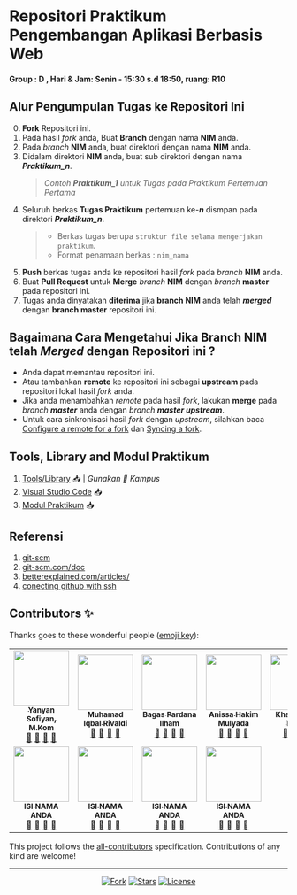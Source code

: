 # Repositori Praktikum Pengembangan Aplikasi Berbasis Web

#### Group : D , Hari & Jam: Senin - 15:30 s.d 18:50, ruang: R10

## Alur Pengumpulan Tugas ke Repositori Ini

0. **Fork** Repositori ini.
1. Pada hasil _fork_ anda, Buat **Branch** dengan nama **NIM** anda.
1. Pada _branch_ **NIM** anda, buat direktori dengan nama **NIM** anda.
1. Didalam direktori **NIM** anda, buat sub direktori dengan nama _**Praktikum_n**_.
   > _Contoh **Praktikum_1** untuk Tugas pada Praktikum Pertemuan Pertama_
1. Seluruh berkas **Tugas Praktikum** pertemuan ke-_**n**_ dismpan pada direktori _**Praktikum_n**_.
   > - Berkas tugas berupa `struktur file selama mengerjakan praktikum`.
   > - Format penamaan berkas : `nim_nama`
1. **Push** berkas tugas anda ke repositori hasil _fork_ pada _branch_ **NIM** anda.
1. Buat **Pull Request** untuk **Merge** _branch_ **NIM** dengan _branch_ **master** pada repositori ini.
1. Tugas anda dinyatakan **diterima** jika **branch NIM** anda telah _**merged**_ dengan **branch master** repositori ini.

## Bagaimana Cara Mengetahui Jika **Branch NIM** telah _**Merged**_ dengan Repositori ini ?

- Anda dapat memantau repositori ini.
- Atau tambahkan **remote** ke repositori ini sebagai **upstream** pada repositori lokal hasil _fork_ anda.
- Jika anda menambahkan _remote_ pada hasil _fork_, lakukan **merge** pada _branch **master**_ anda dengan _branch **master upstream**_.
- Untuk cara sinkronisasi hasil _fork_ dengan _upstream_, silahkan baca [Configure a remote for a fork](https://help.github.com/en/articles/configuring-a-remote-for-a-fork) dan [Syncing a fork](https://help.github.com/en/articles/syncing-a-fork).

## Tools, Library and Modul Praktikum

1. [Tools/Library](http://bit.ly/2tvgSYm) 📥 | _Gunakan 💌 Kampus_
2. [Visual Studio Code](https://code.visualstudio.com) 📥
3. [Modul Praktikum](<https://github.com/yysofiyan/PABWEB-D/blob/master/Modul%20Praktikum%20Pengembangan%20Aplikasi%20Berbasis%20Web%20(1)%20(1)%20(2).pdf>) 📥

## Referensi

1. [git-scm](https://git-scm.com/book/id/v2/Memulai-Dasar-dasar-Git)
2. [git-scm.com/doc](https://git-scm.com/doc)
3. [betterexplained.com/articles/](https://betterexplained.com/articles/intro-to-distributed-version-control-illustrated/)
4. [conecting github with ssh](https://help.github.com/en/github/authenticating-to-github/connecting-to-github-with-ssh)

## Contributors ✨

Thanks goes to these wonderful people ([emoji key](https://allcontributors.org/docs/en/emoji-key)):

<!-- ALL-CONTRIBUTORS-LIST:START - Do not remove or modify this section -->
<!-- prettier-ignore-start -->
<!-- markdownlint-disable -->
<table>
  <tr>
    <td align="center"><a href="#"><img src="https://avatars0.githubusercontent.com/u/34052001?s=460&v=4" width="100px;"
          alt="" /><br /><sub><b>Yanyan Sofiyan, M.Kom</b></sub></a><br /><a href="#" title="Link Repo">🔗</a> <a
        href="#" title="Documentation">📖</a> <a href="#" title="Profile">👀</a> <a href="#" title="Talks">📢</a></td>
    <td align="center"><a href="#"><img
          src="https://avatars3.githubusercontent.com/u/61414949?s=400&u=575cf6487a57cbdec39cbb5698cac56493aacb0d&v=4"
          width="100px;" alt="" /><br /><sub><b>Muhamad Iqbal Rivaldi</b></sub></a><br /><a href="#"
        title="Link Repo">🔗</a> <a href="#" title="Documentation">📖</a> <a href="#" title="Profile">👀</a> <a href="#"
        title="Talks">📢</a></td>
    <td align="center"><a href="#"><img src="https://avatars2.githubusercontent.com/u/61415528?s=460&v=4" width="100px;"
          alt="" /><br /><sub><b>Bagas Pardana Ilham</b></sub></a><br /><a href="#" title="Link Repo">🔗</a> <a href="#"
        title="Documentation">📖</a> <a href="#" title="Profile">👀</a> <a href="#" title="Talks">📢</a></td>
    <td align="center"><a href="#"><img
      src="https://avatars1.githubusercontent.com/u/61410277?s=460&v=4"
      width="100px;" alt="" /><br /><sub><b>Anissa Hakim Mulyada</b></sub></a><br /><a href="https://github.com/anissaHM" title="Link Repo">🔗</a> <a
    href="#" title="Documentation">📖</a> <a href="https://github.com/anissaHM" title="Profile">👀</a> <a href="#" title="Talks">📢</a></td>
    <td align="center"><a href="#"><img
          src="https://avatars2.githubusercontent.com/u/24666410?s=460&u=e224b3664f6fbb58adf2f4cc46238c298d6dde14&v=4"
          width="100px;" alt="" /><br /><sub><b>Khalid Insan Tauhid</b></sub></a><br /><a href="https://github.com/khalidinsan/PABWEB-D" title="Link Repo">🔗</a> <a
        href="#" title="Documentation">📖</a> <a href="https://github.com/khalidinsan" title="Profile">👀</a> <a href="#" title="Talks">📢</a></td>
  </tr>
  <!-- Baris Pertama -->
  <!-- isi profile akun github anda di bawah baris ke 2 -->
  </tr>
  <tr>
    <!-- Baris 2 Max 7 Akun -->
<td align="center"><a href="#"><img
      src="https://encrypted-tbn0.gstatic.com/images?q=tbn%3AANd9GcT3hGJUo5j3nTTldqbXyDsugTGvJYpV5_2jtc-oyOv0_xS-QtQ3"
      width="100px;" alt="" /><br /><sub><b>ISI NAMA ANDA</b></sub></a><br /><a href="#" title="Link Repo">🔗</a> <a
    href="#" title="Documentation">📖</a> <a href="#" title="Profile">👀</a> <a href="#" title="Talks">📢</a></td>
<td align="center"><a href="#"><img
      src="https://encrypted-tbn0.gstatic.com/images?q=tbn%3AANd9GcT3hGJUo5j3nTTldqbXyDsugTGvJYpV5_2jtc-oyOv0_xS-QtQ3"
      width="100px;" alt="" /><br /><sub><b>ISI NAMA ANDA</b></sub></a><br /><a href="#" title="Link Repo">🔗</a> <a
    href="#" title="Documentation">📖</a> <a href="#" title="Profile">👀</a> <a href="#" title="Talks">📢</a></td>
<td align="center"><a href="#"><img
      src="https://encrypted-tbn0.gstatic.com/images?q=tbn%3AANd9GcT3hGJUo5j3nTTldqbXyDsugTGvJYpV5_2jtc-oyOv0_xS-QtQ3"
      width="100px;" alt="" /><br /><sub><b>ISI NAMA ANDA</b></sub></a><br /><a href="#" title="Link Repo">🔗</a> <a
    href="#" title="Documentation">📖</a> <a href="#" title="Profile">👀</a> <a href="#" title="Talks">📢</a></td>
<td align="center"><a href="#"><img
      src="https://encrypted-tbn0.gstatic.com/images?q=tbn%3AANd9GcT3hGJUo5j3nTTldqbXyDsugTGvJYpV5_2jtc-oyOv0_xS-QtQ3"
      width="100px;" alt="" /><br /><sub><b>ISI NAMA ANDA</b></sub></a><br /><a href="#" title="Link Repo">🔗</a> <a
    href="#" title="Documentation">📖</a> <a href="#" title="Profile">👀</a> <a href="#" title="Talks">📢</a></td>
  </tr>
  <tr>
    <!-- Baris ke 3 Max 7 Akun-->
  </tr>
  <tr>
    <!-- Baris Ke 4 Mak 7 Akun-->
  <tr>
    <!-- Baris Ke 5 Mak 7 Akun-->
  </tr>
  <tr>

  </tr>
</table>

<!-- markdownlint-enable -->
<!-- prettier-ignore-end -->

<!-- ALL-CONTRIBUTORS-LIST:END -->

This project follows the [all-contributors](https://allcontributors.org) specification.
Contributions of any kind are welcome!

----

<p align="center">
<a href="#"><img src="https://img.shields.io/github/forks/yysofiyan/PABWEB-D.svg" alt="Fork"></a>
<a href="#"><img src="https://img.shields.io/github/stars/yysofiyan/PABWEB-D.svg" alt="Stars"></a>
<a href="#"><img src="https://poser.pugx.org/laravel/framework/license.svg" alt="License"></a>
</p>
